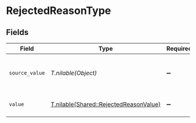 # RejectedReasonType


## Fields

| Field                                                                                | Type                                                                                 | Required                                                                             | Description                                                                          | Example                                                                              |
| ------------------------------------------------------------------------------------ | ------------------------------------------------------------------------------------ | ------------------------------------------------------------------------------------ | ------------------------------------------------------------------------------------ | ------------------------------------------------------------------------------------ |
| `source_value`                                                                       | *T.nilable(Object)*                                                                  | :heavy_minus_sign:                                                                   | The source value of the rejected reason type.                                        | RejectedByOrg                                                                        |
| `value`                                                                              | [T.nilable(Shared::RejectedReasonValue)](../../models/shared/rejectedreasonvalue.md) | :heavy_minus_sign:                                                                   | The type of the rejected reason.                                                     | rejected_by_organization                                                             |